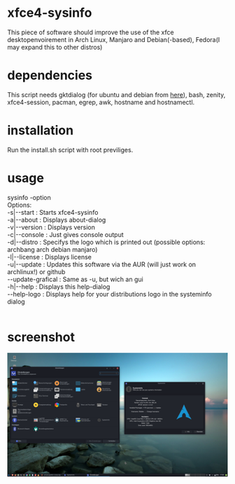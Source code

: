 # xfce4-sysinfo

This piece of software should improve the use of the xfce desktopenvoirement in Arch Linux, Manjaro and Debian(-based), Fedora(I may expand this to other distros)

# dependencies

This script needs gktdialog (for ubuntu and debian from <a href=https://github.com/lxgr-linux/gtkdialog-compiled>here</a>), bash, zenity, xfce4-session, pacman, egrep, awk, hostname and hostnamectl.


# installation

Run the install.sh script with root previliges.

# usage

sysinfo -option <br>
Options:<br>
      -s|--start        : Starts xfce4-sysinfo<br>
      -a|--about        : Displays about-dialog<br>
      -v|--version      : Displays version<br>
      -c|--console      : Just gives console output<br>
      -d|--distro       : Specifys the logo which is printed out (possible options: archbang arch debian manjaro)<br>
      -l|--license      : Displays license<br>
      -u|--update       : Updates this software via the AUR (will just work on archlinux!) or github<br>
      --update-grafical : Same as -u, but wich an gui<br>
      -h|--help         : Displays this help-dialog<br>
      --help-logo       : Displays help for your distributions logo in the systeminfo dialog<br>
<br>

 # screenshot

<img src=https://github.com/lxgr-linux/xfce4-sysinfo/blob/master/xfce4-sysinfo.png>
